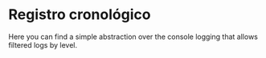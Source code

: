 # Registro cronológico

Here you can find a simple abstraction over the console logging that allows
filtered logs by level.